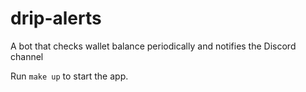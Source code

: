# drip-alerts
A bot that checks wallet balance periodically and notifies the Discord channel

Run `make up` to start the app.
